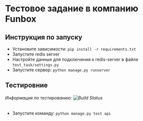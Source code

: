 # **Тестовое задание в компанию Funbox**

## Инструкция по запуску
* Установите зависимости: `pip install -r requirements.txt`
* Запустите redis server
* Настройте данные для подключения к redis-server в файле `test_task/settings.py`
* Запустите сервер: `python manage.py runserver`


## Тестировние
###### Информация по тестированию: ![Build Status](https://github.com/tikhonov1994/fun-box_test_task/actions/workflows/tests.yml/badge.svg)
* Запустите команду: `python manage.py test api`